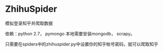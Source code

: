 # ZhihuSpider
模拟登录知乎并爬取数据

依赖：python 2.7，
	pymongo 本地需要安装mongodb，
	scrapy。

只需要在spiders中的zhihuspider.py中设置你的知乎帐号密码，就可以爬取知乎
